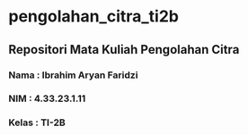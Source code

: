 # pengolahan_citra_ti2b
## Repositori Mata Kuliah Pengolahan Citra
### Nama : Ibrahim Aryan Faridzi
### NIM : 4.33.23.1.11
### Kelas : TI-2B
